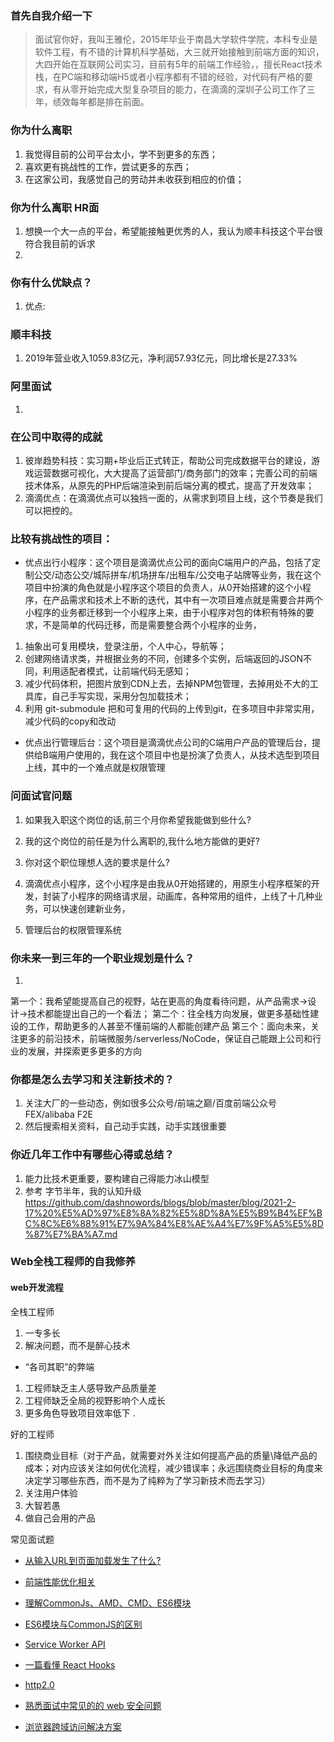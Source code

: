 ### 首先自我介绍一下
> 面试官你好，我叫王雅伦，2015年毕业于南昌大学软件学院，本科专业是软件工程，有不错的计算机科学基础，大三就开始接触到前端方面的知识，大四开始在互联网公司实习，目前有5年的前端工作经验，，擅长React技术栈，在PC端和移动端H5或者小程序都有不错的经验，对代码有严格的要求，有从零开始完成大型复杂项目的能力，在滴滴的深圳子公司工作了三年，绩效每年都是排在前面。 
### 你为什么离职
1. 我觉得目前的公司平台太小，学不到更多的东西；
2. 喜欢更有挑战性的工作，尝试更多的东西；
3. 在这家公司，我感觉自己的劳动并未收获到相应的价值；

### 你为什么离职 HR面
1. 想换一个大一点的平台，希望能接触更优秀的人，我认为顺丰科技这个平台很符合我目前的诉求
2. 
### 你有什么优缺点？
1. 优点: 


### 顺丰科技
1. 2019年营业收入1059.83亿元，净利润57.93亿元，同比增长是27.33%

### 阿里面试
1. 

### 在公司中取得的成就
1. 彼岸趋势科技：实习期+毕业后正式转正，帮助公司完成数据平台的建设，游戏运营数据可视化，大大提高了运营部门/商务部门的效率；完善公司的前端技术体系，从原先的PHP后端渲染到前后端分离的模式，提高了开发效率；
2. 滴滴优点：在滴滴优点可以独挡一面的，从需求到项目上线，这个节奏是我们可以把控的。
### 比较有挑战性的项目：
- 优点出行小程序：这个项目是滴滴优点公司的面向C端用户的产品，包括了定制公交/动态公交/城际拼车/机场拼车/出租车/公交电子站牌等业务，我在这个项目中扮演的角色就是小程序这个项目的负责人，从0开始搭建的这个小程序，在产品需求和技术上不断的迭代，其中有一次项目难点就是需要合并两个小程序的业务都迁移到一个小程序上来，由于小程序对包的体积有特殊的要求，不是简单的代码迁移，而是需要整合两个小程序的业务，
1. 抽象出可复用模块，登录注册，个人中心，导航等；
2. 创建网络请求类，并根据业务的不同，创建多个实例，后端返回的JSON不同，利用适配者模式，让前端代码无感知；
3. 减少代码体积，把图片放到CDN上去，去掉NPM包管理，去掉用处不大的工具库，自己手写实现，采用分包加载技术；
4. 利用 git-submodule 把和可复用的代码的上传到git，在多项目中非常实用，减少代码的copy和改动
- 优点出行管理后台：这个项目是滴滴优点公司的C端用户产品的管理后台，提供给B端用户使用的，我在这个项目中也是扮演了负责人，从技术选型到项目上线，其中的一个难点就是权限管理

### 问面试官问题
1. 如果我入职这个岗位的话,前三个月你希望我能做到些什么?
2. 我的这个岗位的前任是为什么离职的,我什么地方能做的更好?
3. 你对这个职位理想人选的要求是什么?

1. 滴滴优点小程序，这个小程序是由我从0开始搭建的，用原生小程序框架的开发，封装了小程序的网络请求层，动画库，各种常用的组件，上线了十几种业务，可以快速创建新业务，
2. 管理后台的权限管理系统


### 你未来一到三年的一个职业规划是什么？
1. 
第一个：我希望能提高自己的视野，站在更高的角度看待问题，从产品需求->设计->技术都能提出自己的一个看法；
第二个：往全栈方向发展，做更多基础性建设的工作，帮助更多的人甚至不懂前端的人都能创建产品
第三个：面向未来，关注更多的前沿技术，前端微服务/serverless/NoCode，保证自己能跟上公司和行业的发展，并探索更多更多的方向
### 你都是怎么去学习和关注新技术的？
1. 关注大厂的一些动态，例如很多公众号/前端之巅/百度前端公众号FEX/alibaba F2E
2. 然后搜索相关资料，自己动手实践，动手实践很重要
### 你近几年工作中有哪些心得或总结？
1. 能力比技术更重要，要构建自己得能力冰山模型
2. 参考 字节半年，我的认知升级 https://github.com/dashnowords/blogs/blob/master/blog/2021-2-17%20%E5%AD%97%E8%8A%82%E5%8D%8A%E5%B9%B4%EF%BC%8C%E6%88%91%E7%9A%84%E8%AE%A4%E7%9F%A5%E5%8D%87%E7%BA%A7.md



### Web全栈工程师的自我修养
#### web开发流程
全栈工程师
1. 一专多长
2. 解决问题，而不是醉心技术

- “各司其职”的弊端
1. 工程师缺乏主人感导致产品质量差
2. 工程师缺乏全局的视野影响个人成长
3. 更多角色导致项目效率低下
. 


好的工程师
1. 围绕商业目标（对于产品，就需要对外关注如何提高产品的质量\降低产品的成本；对内应该关注如何优化流程，减少错误率；永远围绕商业目标的角度来决定学习哪些东西，而不是为了纯粹为了学习新技术而去学习）
2. 关注用户体验
3. 大智若愚
4. 做自己会用的产品

常见面试题
 - [从输入URL到页面加载发生了什么?](https://blog.csdn.net/My_ben/article/details/100895868)

 - [前端性能优化相关](https://segmentfault.com/a/1190000019185648)

 - [理解CommonJs、AMD、CMD、ES6模块](https://www.jianshu.com/p/67ce52c93392)

 - [ES6模块与CommonJS的区别](https://www.jianshu.com/p/da97ec65d2a0)

 - [Service Worker API](https://developer.mozilla.org/zh-CN/docs/Web/API/Service_Worker_API)
 - [一篇看懂 React Hooks](https://zhuanlan.zhihu.com/p/50597236)
 - [http2.0](https://segmentfault.com/a/1190000016656529?utm_source=tag-newest)

 - [熟悉面试中常见的的 web 安全问题](https://segmentfault.com/a/1190000020683150)

 - [浏览器跨域访问解决方案](https://www.haorooms.com/post/js_kuayu_service)